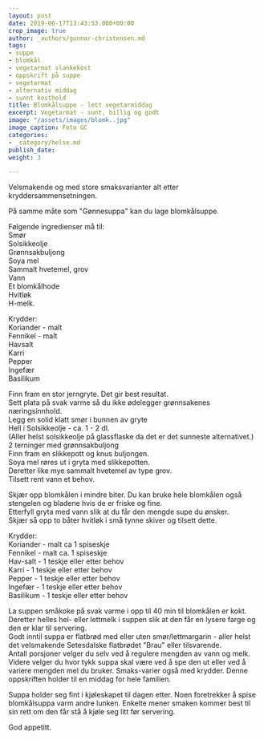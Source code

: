 ```yaml
---
layout: post
date: 2019-06-17T13:43:53.000+00:00
crop_image: true
author: _authors/gunnar-christensen.md
tags:
- suppe
- blomkål
- vegetarmat slankekost
- oppskrift på suppe
- vegetarmat
- alternativ middag
- sunnt kosthold
title: Blomkålsuppe - lett vegetarmiddag
excerpt: Vegetarmat - sunt, billig og godt
image: "/assets/images/blomk..jpg"
image_caption: Foto GC
categories:
- _category/helse.md
publish_date: 
weight: 3

---
```

Velsmakende og med store smaksvarianter alt etter kryddersammensetningen.

På samme måte som "Gønnesuppa" kan du lage blomkålsuppe.

Følgende ingredienser må til:  
Smør  
Solsikkeolje  
Grønnsakbuljong  
Soya mel  
Sammalt hvetemel, grov  
Vann  
Et blomkålhode  
Hvitløk  
H-melk.

Krydder:  
Koriander - malt  
Fennikel - malt  
Havsalt  
Karri  
Pepper  
Ingefær  
Basilikum

Finn fram en stor jerngryte. Det gir best resultat.  
Sett plata på svak varme så du ikke ødelegger grønnsakenes næringsinnhold.  
Legg en solid klatt smør i bunnen av gryte  
Hell i Solsikkeolje - ca. 1 - 2 dl.  
(Aller helst solsikkeolje på glassflaske da det er det sunneste alternativet.)  
2 terninger med grønnsakbuljong  
Finn fram en slikkepott og knus buljongen.  
Soya mel røres ut i gryta med slikkepotten.  
Deretter like mye sammalt hvetemel av type grov.  
Tilsett rent vann et behov.

Skjær opp blomkålen i mindre biter. Du kan bruke hele blomkålen også stengelen og bladene hvis de er friske og fine.  
Etterfyll gryta med vann slik at du får den mengde supe du ønsker.  
Skjær så opp to båter hvitløk i små tynne skiver og tilsett dette.

Krydder:  
Koriander - malt ca 1 spiseskje  
Fennikel - malt ca. 1 spiseskje  
Hav-salt - 1 teskje eller etter behov  
Karri - 1 teskje eller etter behov  
Pepper - 1 teskje eller etter behov  
Ingefær - 1 teskje eller etter behov  
Basilikum - 1 teskje eller etter behov

La suppen småkoke på svak varme i opp til 40 min til blomkålen er kokt.  
Deretter helles hel- eller lettmelk i suppen slik at den får en lysere farge og den er klar til servering.  
Godt inntil suppa er flatbrød med eller uten smør/lettmargarin - aller helst det velsmakende Setesdalske flatbrødet "Brau" eller tilsvarende.  
Antall porsjoner velger du selv ved å regulere mengden av vann og melk. Videre velger du hvor tykk suppa skal være ved å spe den ut eller ved å variere mengden mel du bruker. Smaks-varier også med krydder. Denne oppskriften holder til en middag for hele familien.

Suppa holder seg fint i kjøleskapet til dagen etter. Noen foretrekker å spise blomkålsuppa varm andre lunken. Enkelte mener smaken kommer best til sin rett om den får stå å kjøle seg litt før servering.

God appetitt.